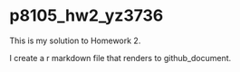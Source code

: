 # p8105_hw2_yz3736
This is my solution to Homework 2.

I create a r markdown file that renders to github_document.
